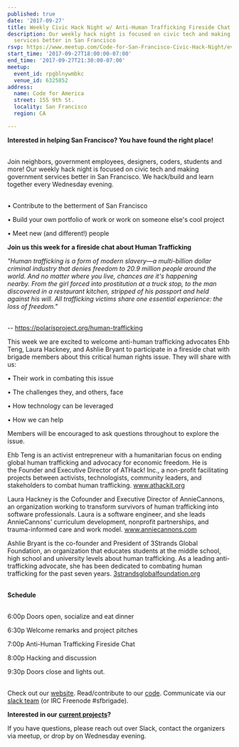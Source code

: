 ```yaml
---
published: true
date: '2017-09-27'
title: Weekly Civic Hack Night w/ Anti-Human Trafficking Fireside Chat
description: Our weekly hack night is focused on civic tech and making government
  services better in San Francisco
rsvp: https://www.meetup.com/Code-for-San-Francisco-Civic-Hack-Night/events/241230310/
start_time: '2017-09-27T18:00:00-07:00'
end_time: '2017-09-27T21:30:00-07:00'
meetup:
  event_id: rpgblnywmbkc
  venue_id: 6325852
address:
  name: Code for America
  street: 155 9th St.
  locality: San Francisco
  region: CA

---
```

<!-- imported via scripts/generate-events-from-meetup -->
<p><b>Interested in helping San Francisco? You have found the right place! </b></p> <p><br/>Join neighbors, government employees, designers, coders, students and more! Our weekly hack night is focused on civic tech and making government services better in San Francisco. We hack/build and learn together every Wednesday evening.</p> <p><br/>• Contribute to the betterment of San Francisco</p> <p>• Build your own portfolio of work or work on someone else's cool project</p> <p>• Meet new (and different!) people</p> <p><b>Join us this week for a fireside chat about Human Trafficking</b></p> <p><i>"Human trafficking is a form of modern slavery—a multi-billion dollar criminal industry that denies freedom to 20.9 million people around the world. And no matter where you live, chances are it's happening nearby. From the girl forced into prostitution at a truck stop, to the man discovered in a restaurant kitchen, stripped of his passport and held against his will. All trafficking victims share one essential experience: the loss of freedom."</i></p> <p><br/>-- <a href="https://polarisproject.org/human-trafficking"><a href="https://polarisproject.org/human-trafficking" class="linkified">https://polarisproject.org/human-trafficking</a></a></p> <p>This week we are excited to welcome anti-human trafficking advocates Ehb Teng, Laura Hackney, and Ashlie Bryant to participate in a fireside chat with brigade members about this critical human rights issue. They will share with us:</p> <p>• Their work in combating this issue</p> <p>• The challenges they, and others, face</p> <p>• How technology can be leveraged</p> <p>• How we can help</p> <p>Members will be encouraged to ask questions throughout to explore the issue.</p> <p>Ehb Teng is an activist entrepreneur with a humanitarian focus on ending global human trafficking and advocacy for economic freedom. He is the Founder and Executive Director of ATHack! Inc., a non-profit facilitating projects between activists, technologists, community leaders, and stakeholders to combat human trafficking. <a href="http://www.athackit.org">www.athackit.org</a></p> <p>Laura Hackney is the Cofounder and Executive Director of AnnieCannons, an organization working to transform survivors of human trafficking into software professionals. Laura is a software engineer, and she leads AnnieCannons’ curriculum development, nonprofit partnerships, and trauma-informed care and work model. <a href="http://www.anniecannons.com">www.anniecannons.com</a></p> <p>Ashlie Bryant is the co-founder and President of 3Strands Global Foundation, an organization that educates students at the middle school, high school and university levels about human trafficking. As a leading anti-trafficking advocate, she has been dedicated to combating human trafficking for the past seven years. <a href="http://3strandsglobalfoundation.org">3strandsglobalfoundation.org</a></p> <p><br/><b>Schedule</b></p> <p><br/>6:00p Doors open, socialize and eat dinner</p> <p>6:30p Welcome remarks and project pitches</p> <p>7:00p Anti-Human Trafficking Fireside Chat</p> <p>8:00p Hacking and discussion</p> <p>9:30p Doors close and lights out.</p> <p><br/>Check out our <a href="http://codeforsanfrancisco.org/">website</a>. Read/contribute to our <a href="https://github.com/sfbrigade">code</a>. Communicate via our <a href="http://c4a.me/cfsfslack">slack team</a> (or IRC Freenode #sfbrigade). </p> <p><b>Interested in our <a href="http://codeforsanfrancisco.org/projects/">current projects</a>?</b></p> <p>If you have questions, please reach out over Slack, contact the organizers via meetup, or drop by on Wednesday evening.</p> 

